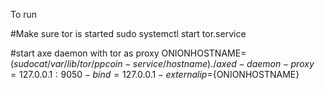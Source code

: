 To run

#Make sure tor is started
sudo systemctl start tor.service

#start axe daemon with tor as proxy
ONIONHOSTNAME=$(sudo cat /var/lib/tor/ppcoin-service/hostname)
./axed -daemon -proxy=127.0.0.1:9050 -bind=127.0.0.1 -externalip=${ONIONHOSTNAME}
